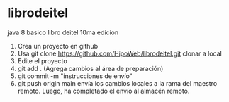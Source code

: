 # librodeitel
java 8 basico libro deitel 10ma edicion
1. Crea un proyecto en github
2. Usa git clone https://github.com/HipoWeb/librodeitel.git   clonar a local
3. Edite el proyecto
4. git add . (Agrega cambios al área de preparación)
5. git commit -m "instrucciones de envío"
6. git push origin main envía los cambios locales a la rama del maestro remoto.
Luego, ha completado el envío al almacén remoto.
